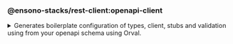 <!-- markdownlint-disable MD041 -->

### @ensono-stacks/rest-client:openapi-client

<details>
<summary>Generates boilerplate configuration of types, client, stubs and validation using from your openapi schema using Orval.</summary>

Utilising [Orval](https://orval.dev/), this plugin generates various files based off your openapi schema to enable quick acceleration from definition to implementation.

## Usage

```bash
nx g @ensono-stacks/rest-client:openapi-client
```

### Command line arguments

The following command line arguments are available:

| Option      | Description                                                     | Type    | Accepted Values | Default | Required |
| ----------- | --------------------------------------------------------------- | ------- | --------------- | ------- | -------- |
| --name      | Library name                                                    | string  |                 |         | true     |
| --schema    | The relative path to your openapi schema                        | string  |                 |         | true     |
| --zod       | Validation for your openapi schema                              | boolean |                 | false   | true     |
| --tags      | Add tags to the library (used for linting)                      | string  |                 |         |          |
| --directory | Subdirectory inside libs/ where the generated library is placed | string  |                 |         |          |

### Generator Output

The openapi-client will create a new library within your libs folder for the various files generated:

```text title="Generated files"

├── openapi-client
│   ├──  src
│   │   ├──  model
|   │   │   ├── ...
│   │   ├── <libraryName>.msw.ts
│   │   ├── <libraryName>.ts
│   │   ├── <libraryName>.zod.ts
│   │   ├── index.ts
│   ├── .eslintrc.json
│   ├── jest.config.ts
│   ├── orval.config.js
│   ├── orval.zod.config.js
│   ├── openapi-schema.(json/yaml)
│   ├── project.json
│   ├── README.md
│   ├── tsconfig.json
│   ├── tsconfig.lib.json
└── └── tsconfig.spec.json
```

Key things to highlight about the generated files are as follows:

- The generator first creates the orval config files `orval.config.js` `orval.zod.config.js` which are used to set the options for orval to be executed against. These options determine what files to generate and how.
- Once the config files are generated, we execute the Orval generator. The 3 `<libraryName>...` files are created along wih the model folder with its contents. This generation consists of the end result following the openapi definition being converted into code implementation; types, client, stubs and validation.

The relevant dependencies `(orval, msw, @faker-js/faker, zod)` are also installed in order for the generation to take place and to resolve the relevant syntax/prettier errors.

</details>
